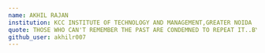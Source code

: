 ```yaml
---
name: AKHIL RAJAN 
institution: KCC INSTITUTE OF TECHNOLOGY AND MANAGEMENT,GREATER NOIDA 
quote: THOSE WHO CAN'T REMEMBER THE PAST ARE CONDEMNED TO REPEAT IT..BY DYNAMIC PROGRAMMING
github_user: akhilr007
---
```

